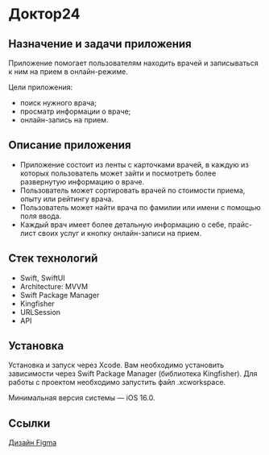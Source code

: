 # Доктор24

## Назначение и задачи приложения ##

Приложение помогает пользователям находить врачей и записываться к ним на прием в онлайн-режиме.

Цели приложения:

- поиск нужного врача;
- просматр информации о враче;
- онлайн-запись на прием.

## Описание приложения ##
- Приложение состоит из ленты с карточками врачей, в каждую из которых пользователь может зайти и посмотреть более развернутую информацию о враче.
- Пользователь может сортировать врачей по стоимости приема, опыту или рейтингу врача.
- Пользователь может найти врача по фамилии или имени с помощью поля ввода.
- Каждый врач имеет более детальную информацию о себе, прайс-лист своих услуг и кнопку онлайн-записи на прием.

## Стек технологий ##
- Swift, SwiftUI
- Architecture: MVVM
- Swift Package Manager
- Kingfisher
- URLSession
- API

## Установка ##
Установка и запуск через Xcode. Вам необходимо установить зависимости через Swift Package Manager (библиотека Kingfisher). Для работы с проектом необходимо запустить файл .xcworkspace.

Минимальная версия системы — iOS 16.0.

## Ссылки ##
[Дизайн Figma](https://www.figma.com/design/Kwic8nnnhxLYztOswqQWix/Test?node-id=648-2341&t=BNRRRihZnDXf2cy5-0)
